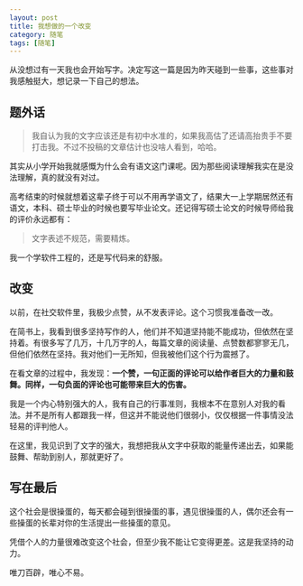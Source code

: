 ```yaml
---
layout: post
title: 我想做的一个改变
category: 随笔
tags: [随笔]
---
```


从没想过有一天我也会开始写字。决定写这一篇是因为昨天碰到一些事，这些事对我感触挺大，想记录一下自己的想法。

## 题外话

>我自认为我的文字应该还是有初中水准的，如果我高估了还请高抬贵手不要打击我。不过不投稿的文章估计也没啥人看到，哈哈。

其实从小学开始我就感慨为什么会有语文这门课呢。因为那些阅读理解我实在是没法理解，真的就没有对过。

高考结束的时候就想着这辈子终于可以不用再学语文了，结果大一上学期居然还有语文，本科、硕士毕业的时候也要写毕业论文。还记得写硕士论文的时候导师给我的评价永远都有：
>文字表述不规范，需要精炼。

我一个学软件工程的，还是写代码来的舒服。

## 改变

以前，在社交软件里，我极少点赞，从不发表评论。这个习惯我准备改一改。

在简书上，我看到很多坚持写作的人，他们并不知道坚持能不能成功，但依然在坚持着。有很多写了几万，十几万字的人，每篇文章的阅读量、点赞数都寥寥无几，但他们依然在坚持。我对他们一无所知，但我被他们这个行为震撼了。

在看文章的过程中，我发现：**一个赞，一句正面的评论可以给作者巨大的力量和鼓舞。同样，一句负面的评论也可能带来巨大的伤害。**

我是一个内心特别强大的人，我有自己的行事准则，我根本不在意别人对我的看法。并不是所有人都跟我一样，但这并不能说他们很弱小，仅仅根据一件事情没法轻易的评判他人。

在这里，我见识到了文字的强大，我想把我从文字中获取的能量传递出去，如果能鼓舞、帮助到别人，那就更好了。

## 写在最后

这个社会是很操蛋的，每天都会碰到很操蛋的事，遇见很操蛋的人，偶尔还会有一些操蛋的长辈对你的生活提出一些操蛋的意见。

凭借个人的力量很难改变这个社会，但至少我不能让它变得更差。这是我坚持的动力。

唯刀百辟，唯心不易。